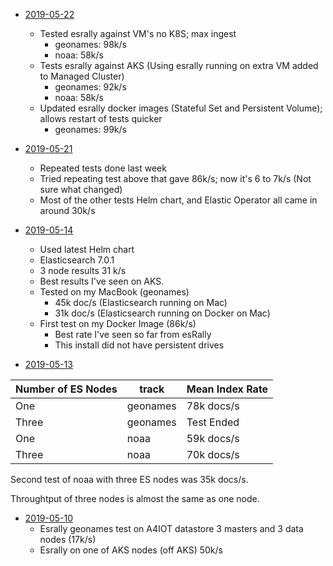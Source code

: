 - [2019-05-22](./2019-05-22)
  - Tested esrally against VM's no K8S; max ingest
    - geonames: 98k/s
    - noaa: 58k/s
  - Tests esrally against AKS (Using esrally running on extra VM added to Managed Cluster)
    - geonames: 92k/s
    - noaa: 58k/s
  - Updated esrally docker images (Stateful Set and Persistent Volume); allows restart of tests quicker
    - geonames: 99k/s
  
- [2019-05-21](./2019-05-21)
  - Repeated tests done last week
  - Tried repeating test above that gave 86k/s; now it's 6 to 7k/s (Not sure what changed)
  - Most of the other tests Helm chart, and Elastic Operator all came in around 30k/s

- [2019-05-14](./2019-05-14)
  - Used latest Helm chart
  - Elasticsearch 7.0.1
  - 3 node results 31 k/s
  - Best results I've seen on AKS.
  - Tested on my MacBook (geonames)
    - 45k doc/s (Elasticsearch running on Mac)
    - 31k doc/s (Elasticsearch running on Docker on Mac)
  - First test on my Docker Image (86k/s)
    - Best rate I've seen so far from esRally
    - This install did not have persistent drives 

- [2019-05-13](./2019-05-13)
 
 |Number of ES Nodes|track   |Mean Index Rate|
 |------------------|--------|---------------|
 |One               |geonames|78k docs/s     |
 |Three             |geonames|Test Ended     |
 |One               |noaa    |59k docs/s     |
 |Three             |noaa    |70k docs/s     |
 
 Second test of noaa with three ES nodes was 35k docs/s.
 
 Throughtput of three nodes is almost the same as one node. 


- [2019-05-10](./2019-05-10) 
  - Esrally geonames test on A4IOT datastore 3 masters and 3 data nodes (17k/s)
  - Esrally on one of AKS nodes (off AKS)  50k/s

 
    
  
  
 
